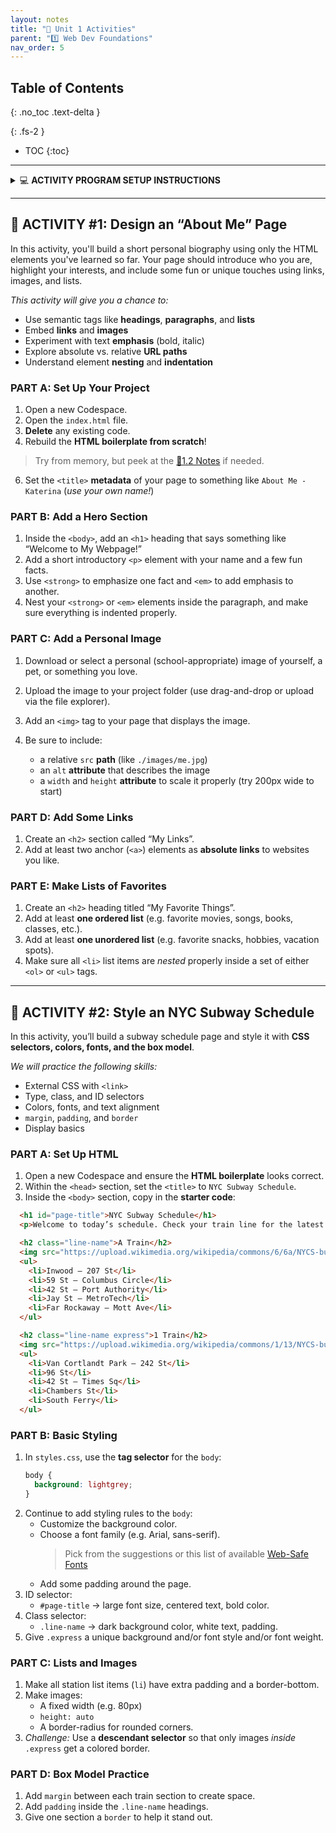 ```yaml
---
layout: notes
title: "🎯 Unit 1 Activities" 
parent: "1️⃣ Web Dev Foundations"
nav_order: 5
---
```


## Table of Contents
{: .no_toc .text-delta }

{: .fs-2 }
- TOC
{:toc}

---

<html>
  <details>
    <summary>💻 <strong class="text-green-200">ACTIVITY PROGRAM SETUP INSTRUCTIONS</strong></summary>
    
<div class="setup" markdown="block">

1. Go to the public template **repository** for our class: [BWL-CS HTML/CSS/JS Template](https://github.com/BWL-CS/html-css-js-template)
2. Click the <button type="button" name="button" class="btn btn-green">Use this template</button> button above the list of files then select `Create a new repository`
3. Specify the **repository name**: `CS1-Unit1-Activity#`
    > Replace `#` with the specific _activity number_.
4. Click <button type="button" name="button" class="btn btn-green">Create repository</button>
    > Now you have **your own personal copy** of this starter code that you can always access under the `Your repositories` section of GitHub! 📂
5. Now on your repository, click <button type="button" name="button" class="btn btn-green"> < > Code </button> and select the `Codespaces` tab
6. Click `Create Codespace on main` and wait for the environment to load, _then you're ready to code_!

</div>

<br>

<div class="warn" markdown="block">

🛑 When class ends, don't forget to **SAVE YOUR WORK**! **Codespaces** are TEMPORARY editing environments, so you need to COMMIT changes properly in order to update the main **repository** for your program. 

_There are multiple steps to saving in GitHub Codespaces:_

1. Navigate to the `Source Control` menu on the _LEFT_ sidebar
2. Click the <button type="button" name="button" class="btn btn-green">commit changes</button> button on the _LEFT_ menu
3. Type a brief **commit message** at the top of the file that opens, for example: `updated main.py`
4. Click the small `✔️` **checkmark** in the _TOP RIGHT_ corner
5. Click the <button type="button" name="button" class="btn btn-green">sync changes</button> button on the _LEFT_ menu
6. _Finally you can close your Codespace!_

</div>

  </details>
</html>

---

## 📇 ACTIVITY #1: Design an “About Me” Page

In this activity, you'll build a short personal biography using only the HTML elements you've learned so far. Your page should introduce who you are, highlight your interests, and include some fun or unique touches using links, images, and lists.

_This activity will give you a chance to:_

* Use semantic tags like **headings**, **paragraphs**, and **lists**
* Embed **links** and **images**
* Experiment with text **emphasis** (bold, italic)
* Explore absolute vs. relative **URL paths**
* Understand element **nesting** and **indentation**

### PART A: Set Up Your Project

<div class="task" markdown="block">

1. Open a new Codespace.
2. Open the `index.html` file.
3. **Delete** any existing code.
4. Rebuild the **HTML boilerplate from scratch**!
  > Try from memory, but peek at the [📓1.2 Notes](https://coderina.dev/webdocs/docs/unit01/notes102.html) if needed.
6. Set the `<title>` **metadata** of your page to something like `About Me - Katerina` (_use your own name!_)

</div>

### PART B: Add a Hero Section

<div class="task" markdown="block">

1. Inside the `<body>`, add an `<h1>` heading that says something like “Welcome to My Webpage!”
2. Add a short introductory `<p>` element with your name and a few fun facts.
3. Use `<strong>` to emphasize one fact and `<em>` to add emphasis to another.
4. Nest your `<strong>` or `<em>` elements inside the paragraph, and make sure everything is indented properly.

</div>

### PART C: Add a Personal Image

<div class="task" markdown="block">

1. Download or select a personal (school-appropriate) image of yourself, a pet, or something you love.
2. Upload the image to your project folder (use drag-and-drop or upload via the file explorer).
3. Add an `<img>` tag to your page that displays the image.
4. Be sure to include:

   * a relative `src` **path** (like `./images/me.jpg`)
   * an `alt` **attribute** that describes the image
   * a `width` and `height` **attribute** to scale it properly (try 200px wide to start)

</div>

### PART D: Add Some Links

<div class="task" markdown="block">

1. Create an `<h2>` section called “My Links”.
2. Add at least two anchor (`<a>`) elements as **absolute links** to websites you like.
  
<!--
   * One **relative link** to a second page in your own project:

     * Create a new file in your project called `fun-facts.html`
     * Add the boilerplate and a simple `<body>` with a fun fact or quote
     * Link to it from your main page using `<a href="fun-facts.html">Fun Facts</a>`
-->

</div>

### PART E: Make Lists of Favorites

<div class="task" markdown="block">

1. Create an `<h2>` heading titled “My Favorite Things”.
2. Add at least **one ordered list** (e.g. favorite movies, songs, books, classes, etc.).
3. Add at least **one unordered list** (e.g. favorite snacks, hobbies, vacation spots).
4. Make sure all `<li>` list items are _nested_ properly inside a set of either `<ol>` or `<ul>` tags.

</div>

---

## 🚊 ACTIVITY #2: Style an NYC Subway Schedule

In this activity, you’ll build a subway schedule page and style it with **CSS selectors, colors, fonts, and the box model**.

_We will practice the following skills:_

* External CSS with `<link>`
* Type, class, and ID selectors
* Colors, fonts, and text alignment
* `margin`, `padding`, and `border`
* Display basics

### PART A: Set Up HTML

<div class="task" markdown="block">

1. Open a new Codespace and ensure the **HTML boilerplate** looks correct. 
2. Within the `<head>` section, set the `<title>` to `NYC Subway Schedule`.
3. Inside the `<body>` section, copy in the **starter code**:

```html
  <h1 id="page-title">NYC Subway Schedule</h1>
  <p>Welcome to today’s schedule. Check your train line for the latest stops and updates.</p>

  <h2 class="line-name">A Train</h2>
  <img src="https://upload.wikimedia.org/wikipedia/commons/6/6a/NYCS-bull-trans-A.svg" alt="A Train">
  <ul>
    <li>Inwood – 207 St</li>
    <li>59 St – Columbus Circle</li>
    <li>42 St – Port Authority</li>
    <li>Jay St – MetroTech</li>
    <li>Far Rockaway – Mott Ave</li>
  </ul>

  <h2 class="line-name express">1 Train</h2>
  <img src="https://upload.wikimedia.org/wikipedia/commons/1/13/NYCS-bull-trans-1.svg" alt="1 Train">
  <ul>
    <li>Van Cortlandt Park – 242 St</li>
    <li>96 St</li>
    <li>42 St – Times Sq</li>
    <li>Chambers St</li>
    <li>South Ferry</li>
  </ul>
```

</div>

### PART B: Basic Styling

<div class="task" markdown="block">

1. In `styles.css`, use the **tag selector** for the `body`:
   ```css
   body {
     background: lightgrey;
   }
   ```
2. Continue to add styling rules to the `body`:
   * Customize the background color.
   * Choose a font family (e.g. Arial, sans-serif).
     > Pick from the suggestions or this list of available [Web-Safe Fonts](https://www.w3schools.com/cssref/css_websafe_fonts.php)
   * Add some padding around the page.
3. ID selector:
   * `#page-title` → large font size, centered text, bold color.
4. Class selector:
   * `.line-name` → dark background color, white text, padding.
5. Give `.express` a unique background and/or font style and/or font weight.

</div>

### PART C: Lists and Images

<div class="task" markdown="block">

1. Make all station list items (`li`) have extra padding and a border-bottom.
2. Make images:
   * A fixed width (e.g. 80px)
   * `height: auto`
   * A border-radius for rounded corners.
3. _Challenge:_ Use a **descendant selector** so that only images _inside_ `.express` get a colored border.

</div>

### PART D: Box Model Practice

<div class="task" markdown="block">

1. Add `margin` between each train section to create space.
2. Add `padding` inside the `.line-name` headings.
3. Give one section a `border` to help it stand out.

</div>

